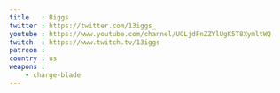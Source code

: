 ```yaml
---
title   : Biggs
twitter : https://twitter.com/13iggs_
youtube : https://www.youtube.com/channel/UCLjdFnZZYlUgK5T8XymltWQ
twitch  : https://www.twitch.tv/13iggs
patreon :
country : us
weapons :
    - charge-blade
---
```

